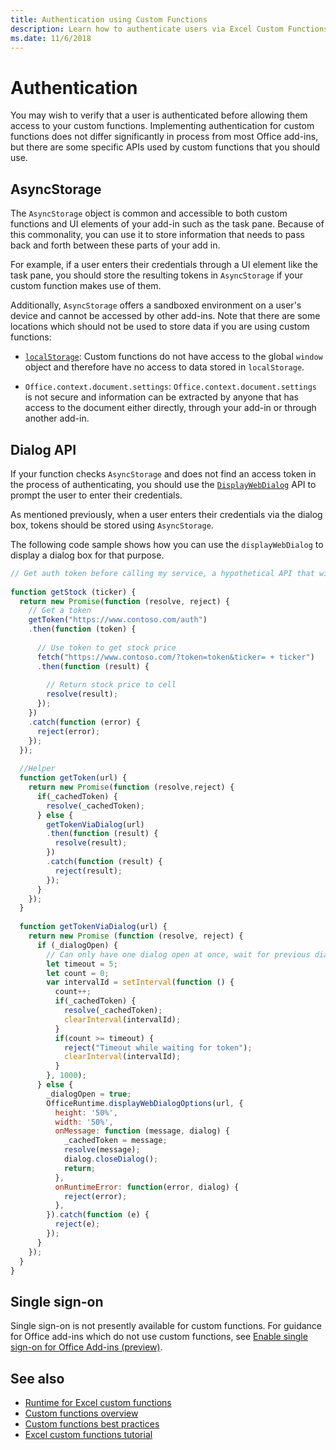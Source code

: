 ```yaml
---
title: Authentication using Custom Functions
description: Learn how to authenticate users via Excel Custom Functions.
ms.date: 11/6/2018
---
```


# Authentication

You may wish to verify that a user is authenticated before allowing them access to your custom functions. Implementing authentication for custom functions does not differ significantly in process from most Office add-ins, but there are some specific APIs used by custom functions that you should use.
  
## AsyncStorage

The `AsyncStorage` object is common and accessible to both custom functions and UI elements of your add-in such as the task pane. Because of this commonality, you can use it to store information that needs to pass back and forth between these parts of your add in.

For example, if a user enters their credentials through a UI element like the task pane, you should store the resulting tokens in `AsyncStorage` if your custom function makes use of them.  

Additionally,  `AsyncStorage` offers a sandboxed environment on a user's device and cannot be accessed by other add-ins.  Note that there are some locations which should not be used to store data if you are using custom functions:  

- [`localStorage`](https://developer.mozilla.org/en-US/docs/Web/API/Window/localStorage): Custom functions do not have access to the global `window` object and therefore have no access to data stored in `localStorage`.

- `Office.context.document.settings`:  `Office.context.document.settings` is not secure and information can be extracted by anyone that has access to the document either directly, through your add-in or through another add-in.

## Dialog API

If your function checks `AsyncStorage` and does not find an access token in the process of authenticating, you should use the [`DisplayWebDialog`](https://docs.microsoft.com/en-us/javascript/api/office-runtime/officeruntime.displaywebdialogoptions?view=office-js) API to prompt the user to enter their credentials.  
  
As mentioned previously, when a user enters their credentials via the dialog box, tokens should be stored using `AsyncStorage`.  
  
The following code sample shows how you can use the `displayWebDialog` to display a dialog box for that purpose.

```js
// Get auth token before calling my service, a hypothetical API that will deliver a stock price based on stock ticker string, such as "MSFT"
  
function getStock (ticker) {
  return new Promise(function (resolve, reject) {
    // Get a token
    getToken("https://www.contoso.com/auth")
    .then(function (token) {
  
      // Use token to get stock price
      fetch("https://www.contoso.com/?token=token&ticker= + ticker")
      .then(function (result) {
  
        // Return stock price to cell
        resolve(result);
      });
    })
    .catch(function (error) {
      reject(error);
    });
  });
  
  //Helper
  function getToken(url) {
    return new Promise(function (resolve,reject) {
      if(_cachedToken) {
        resolve(_cachedToken);
      } else { 
        getTokenViaDialog(url)
        .then(function (result) {
          resolve(result);
        })
        .catch(function (result) {
          reject(result);
        });
      }
    });
  }
  
  function getTokenViaDialog(url) {
    return new Promise (function (resolve, reject) {
      if (_dialogOpen) {
        // Can only have one dialog open at once, wait for previous dialog's token
        let timeout = 5;
        let count = 0;
        var intervalId = setInterval(function () {
          count++;
          if(_cachedToken) {
            resolve(_cachedToken);
            clearInterval(intervalId);
          }
          if(count >= timeout) {
            reject("Timeout while waiting for token");
            clearInterval(intervalId);
          }
        }, 1000);
      } else {
        _dialogOpen = true;
        OfficeRuntime.displayWebDialogOptions(url, {
          height: '50%',
          width: '50%',
          onMessage: function (message, dialog) {
            _cachedToken = message;
            resolve(message);
            dialog.closeDialog();
            return;
          },
          onRuntimeError: function(error, dialog) {
            reject(error);
          },
        }).catch(function (e) {
          reject(e);
        });
      }
    });
  }
}
```

## Single sign-on

Single sign-on is not presently available for custom functions. For guidance for Office add-ins which do not use custom functions, see [Enable single sign-on for Office Add-ins (preview)](https://docs.microsoft.com/en-us/office/dev/add-ins/develop/sso-in-office-add-ins).

## See also

* [Runtime for Excel custom functions](custom-functions-runtime.md)
* [Custom functions overview](custom-functions-overview.md)
* [Custom functions best practices](custom-functions-best-practices.md)
* [Excel custom functions tutorial](excel-tutorial-custom-functions.md)
